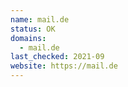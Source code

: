 ```yaml
---
name: mail.de
status: OK
domains:
  - mail.de
last_checked: 2021-09
website: https://mail.de
---
```


